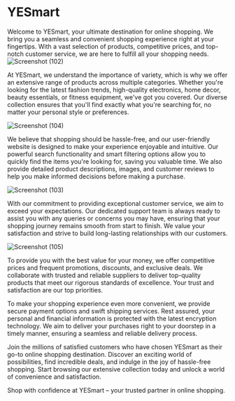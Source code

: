 # YESmart

Welcome to YESmart, your ultimate destination for online shopping. We bring you a seamless and convenient shopping experience right at your fingertips. With a vast selection of products, competitive prices, and top-notch customer service, we are here to fulfill all your shopping needs.
![Screenshot (102)](https://github.com/Ankita19soni/YESmart/assets/132035991/5fefd299-9ac5-4630-8b94-718e2194f74f)



At YESmart, we understand the importance of variety, which is why we offer an extensive range of products across multiple categories. Whether you're looking for the latest fashion trends, high-quality electronics, home decor, beauty essentials, or fitness equipment, we've got you covered. Our diverse collection ensures that you'll find exactly what you're searching for, no matter your personal style or preferences.

![Screenshot (104)](https://github.com/Ankita19soni/YESmart/assets/132035991/2222cfd2-d52b-4fc6-8c75-55582c941239)


We believe that shopping should be hassle-free, and our user-friendly website is designed to make your experience enjoyable and intuitive. Our powerful search functionality and smart filtering options allow you to quickly find the items you're looking for, saving you valuable time. We also provide detailed product descriptions, images, and customer reviews to help you make informed decisions before making a purchase.

![Screenshot (103)](https://github.com/Ankita19soni/YESmart/assets/132035991/7d24c3c0-c697-4d31-8a7a-5d73b84ea3fa)

With our commitment to providing exceptional customer service, we aim to exceed your expectations. Our dedicated support team is always ready to assist you with any queries or concerns you may have, ensuring that your shopping journey remains smooth from start to finish. We value your satisfaction and strive to build long-lasting relationships with our customers.

![Screenshot (105)](https://github.com/Ankita19soni/YESmart/assets/132035991/a350aa81-c093-4332-a945-fba05813d9e5)

To provide you with the best value for your money, we offer competitive prices and frequent promotions, discounts, and exclusive deals. We collaborate with trusted and reliable suppliers to deliver top-quality products that meet our rigorous standards of excellence. Your trust and satisfaction are our top priorities.

To make your shopping experience even more convenient, we provide secure payment options and swift shipping services. Rest assured, your personal and financial information is protected with the latest encryption technology. We aim to deliver your purchases right to your doorstep in a timely manner, ensuring a seamless and reliable delivery process.

Join the millions of satisfied customers who have chosen YESmart as their go-to online shopping destination. Discover an exciting world of possibilities, find incredible deals, and indulge in the joy of hassle-free shopping. Start browsing our extensive collection today and unlock a world of convenience and satisfaction.

Shop with confidence at YESmart – your trusted partner in online shopping.
